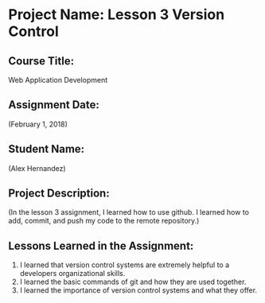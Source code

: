 # Project Name:  Lesson 3 Version Control


## Course Title:
Web Application Development

## Assignment Date:  
(February 1, 2018)

## Student Name:  
(Alex Hernandez)

## Project Description:
(In the lesson 3 assignment, I learned how to use github. I learned how to add, commit, and push my code to the remote repository.)

## Lessons Learned in the Assignment:
1. I learned that version control systems are extremely helpful to a developers organizational skills.
2. I learned the basic commands of git and how they are used together.
3. I learned the importance of version control systems and what they offer.

